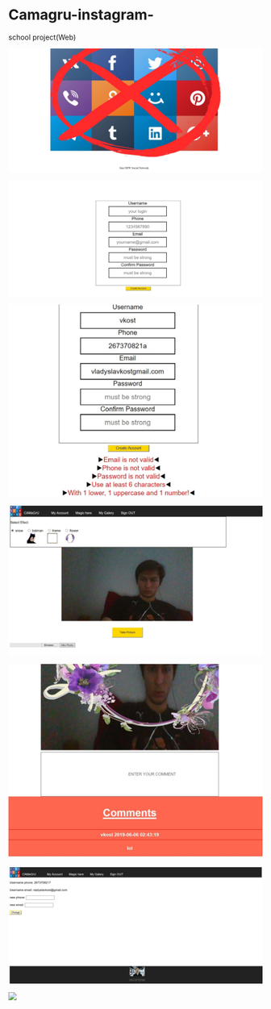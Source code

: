 # Camagru-instagram-
school project(Web)

![](presentation/1.jpg)




![](presentation/2.jpg)




![](presentation/3.jpg)



![](presentation/5.jpg)



![](presentation/6.jpg)




![](presentation/7.jpg)



![](presentation/)
